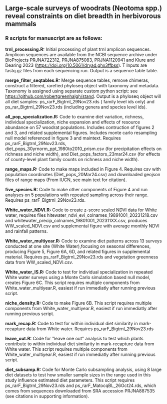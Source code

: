 ## Large-scale surveys of woodrats (Neotoma spp.) reveal constraints on diet breadth in herbivorous mammals

### R scripts for manuscript are as follows:
__trnl_processing.R:__ Initial processing of plant trnl amplicon sequences. Amplicon sequences are available from the NCBI sequence archive under BioProjects PRJNA722312, PRJNA875083, PRJNA1120941 and Klure and Dearing 2023 (https://doi.org/10.5061/dryad.ghx3ffbss).  T Inputs are fastq.gz files from each sequencing run. Output is a sequence table table.

__merge_filter_seqtables.R:__ Merge sequence tables, remove chimeras, construct a filtered, rarefied phyloseq object with taxonomy and metadata. Taxonomy is assigned using separate custom python script: see https://github.com/robertgreenhalgh/stand. Output is a phyloseq object will all diet samples: ps_rarF_Bigtrnl_29Nov23.rds ( family level ids only) and ps_rar_Bigtrnl_29Nov23.rds (including genera and species level ids).

__all_pop_specialization.R:__ Code to examine diet variation, richness, individual specialization, niche expansion and effects of resource abundance on 57 woodrat populations. Includes contruction of figures 2 and 3, and related supplemental figures. Includes monte carlo resampling null model referenced in figure 3 and maintext. Requires ps_rarF_Bigtrnl_29Nov23.rds, diet_pops_30yrnorm_ppt_1980to2010_prism.csv (for precipitation effects on richness and niche width), and Diet_pops_factors_23mar24.csv (for effects of county-level plant family counts on richness and niche width).

__range_maps.R:__ Code to make maps included in Figure 4. Requires csv with population coordinates (Diet_pops_20Mar24.csv) and downloaded geojson files of range maps (From IUCN, see main text for citation).

__five_species.R:__ Code to make other components of Figure 4 and run analyses on 5 populations with repeated sampling across their range. Requires ps_rarF_Bigtrnl_29Nov23.rds.

__White_water_NDVI.R:__ Code to create z-score scaled NDVI data for White water, requires files hitewater_ndvi_evi_colnames_19891001_20231218.csv and whitewater_precip_colnames_19801001_202311XX.csv, produces WW_scaled_NDVI.csv and supplemental figure with average monthly NDVI and rainfall patterns.

__White_water_multiyear.R:__ Code to examine diet patterns across 13 surveys conducted at one site (White Water),focusing on seasonal differences, producing Figure 5, Figure 6A, 6D, and related figures in supplemental material. Requires ps_rarF_Bigtrnl_29Nov23.rds and vegetation greenness data from WW_scaled_NDVI.csv. 

__White_water_IS.R:__ Code to test for individual specialization in repeated White water surveys using a Monte Carlo simulation based null model, creates Figure 6C. This script requires multiple components from White_water_multiyear.R, easiest if run immediatly after running previous script.

__niche_density.R:__ Code to make Figure 6B. This script requires multiple components from White_water_multiyear.R, easiest if run immediatly after running previous script.

__mark_recap.R:__ Code to test for within individual diet similarity in mark-recapture data from White water. Requires ps_rarF_Bigtrnl_29Nov23.rds

__leave_out.R:__ Code for "leave one out" analysis to test which plants contribute to within individual diet similarity in mark-recapture data from White water. This script requires multiple components from White_water_multiyear.R, easiest if run immediatly after running previous script.

__diet_subsamp.R:__ Code for Monte Carlo subsampling analysis, using 8 large diet datasets to test how smaller sample sizes in the range used in this study influence estimated diet parameters. This script requires ps_rarF_Bigtrnl_29Nov23.rds and ps_rarF_MatocqBL_26Oct24.rds, which comes from sequences downloaded from SRA accession PRJNA887535 (see citations in supporting information).  

